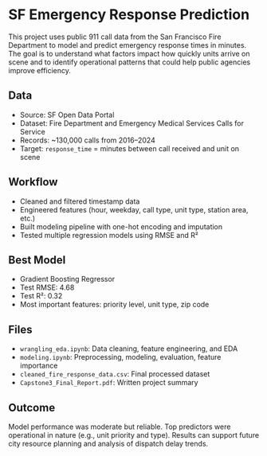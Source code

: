 # SF Emergency Response Prediction

This project uses public 911 call data from the San Francisco Fire Department to model and predict emergency response times in minutes. The goal is to understand what factors impact how quickly units arrive on scene and to identify operational patterns that could help public agencies improve efficiency.

## Data

- Source: SF Open Data Portal  
- Dataset: Fire Department and Emergency Medical Services Calls for Service  
- Records: ~130,000 calls from 2016–2024  
- Target: `response_time` = minutes between call received and unit on scene

## Workflow

- Cleaned and filtered timestamp data
- Engineered features (hour, weekday, call type, unit type, station area, etc.)
- Built modeling pipeline with one-hot encoding and imputation
- Tested multiple regression models using RMSE and R²

## Best Model

- Gradient Boosting Regressor  
- Test RMSE: 4.68  
- Test R²: 0.32  
- Most important features: priority level, unit type, zip code

## Files

- `wrangling_eda.ipynb`: Data cleaning, feature engineering, and EDA
- `modeling.ipynb`: Preprocessing, modeling, evaluation, feature importance
- `cleaned_fire_response_data.csv`: Final processed dataset
- `Capstone3_Final_Report.pdf`: Written project summary

## Outcome

Model performance was moderate but reliable. Top predictors were operational in nature (e.g., unit priority and type). Results can support future city resource planning and analysis of dispatch delay trends.

